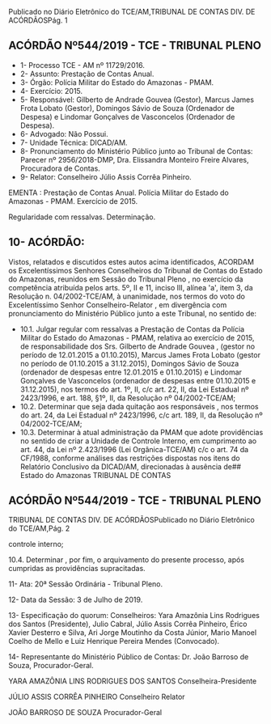 Publicado  no  Diário  Eletrônico do TCE/AM,TRIBUNAL DE CONTAS DIV. DE ACÓRDÃOSPág. 1

## ACÓRDÃO Nº544/2019 - TCE - TRIBUNAL PLENO

- 1- Processo TCE - AM nº 11729/2016.
- 2- Assunto: Prestação de Contas Anual.
- 3- Órgão: Polícia Militar do Estado do Amazonas - PMAM.
- 4- Exercício: 2015.
- 5- Responsável: Gilberto  de  Andrade  Gouvea  (Gestor),  Marcus  James  Frota  Lobato (Gestor), Domingos Sávio de Souza (Ordenador de Despesa) e Lindomar Gonçalves de Vasconcelos (Ordenador de Despesa).
- 6- Advogado: Não Possui.
- 7- Unidade Técnica: DICAD/AM.
- 8- Pronunciamento  do  Ministério  Público  junto  ao  Tribunal  de  Contas: Parecer  nº 2956/2018-DMP, Dra. Elissandra Monteiro Freire Alvares, Procuradora de Contas.
- 9- Relator: Conselheiro Júlio Assis Corrêa Pinheiro.

EMENTA : Prestação de Contas Anual. Polícia Militar  do  Estado  do  Amazonas  -  PMAM.  Exercício de 2015.

Regularidade com ressalvas. Determinação.

## 10-  ACÓRDÃO:

Vistos, relatados e discutidos estes autos acima identificados, ACORDAM os Excelentíssimos Senhores Conselheiros do Tribunal de Contas do Estado do Amazonas, reunidos em Sessão do Tribunal Pleno , no exercício da competência atribuída pelos arts. 5º, II e 11, inciso III, alínea 'a', item 3, da Resolução n. 04/2002-TCE/AM, à unanimidade, nos termos do voto do Excelentíssimo Senhor Conselheiro-Relator , em divergência com pronunciamento do Ministério Público junto a este Tribunal, no sentido de:

- 10.1. Julgar  regular  com  ressalvas a  Prestação  de  Contas  da  Polícia Militar  do  Estado  do  Amazonas  -  PMAM,  relativa  ao  exercício  de 2015, de responsabilidade dos Srs. Gilberto de Andrade Gouvea , (gestor  no  período  de  12.01.2015  a  01.10.2015), Marcus James Frota Lobato (gestor no período de 01.10.2015 a 31.12.2015), Domingos  Sávio  de  Souza (ordenador  de  despesas entre 12.01.2015 e 01.10.2015) e Lindomar Gonçalves de Vasconcelos (ordenador de despesas entre 01.10.2015 e 31.12.2015), nos termos do art. 1º, II, c/c art. 22, II, da Lei Estadual nº 2423/1996, e art. 188, §1º, II, da Resolução nº 04/2002-TCE/AM;
- 10.2. Determinar que seja dada quitação aos responsáveis , nos termos do art. 24, da Lei Estadual nº 2423/1996, c/c art. 189, II, da Resolução nº 04/2002-TCE/AM;
- 10.3. Determinar à  atual  administração da PMAM que adote providências no sentido de criar a Unidade de Controle Interno, em cumprimento ao art. 44, da Lei nº 2.423/1996 (Lei Orgânica-TCE/AM) c/c o art. 74 da CF/1988,  conforme  análises  das  restrições  dispostas  nos  itens  do Relatório  Conclusivo  da  DICAD/AM,  direcionadas  à  ausência  de## Estado do Amazonas TRIBUNAL DE CONTAS

## ACÓRDÃO Nº544/2019 - TCE - TRIBUNAL PLENO

TRIBUNAL DE CONTAS DIV. DE ACÓRDÃOSPublicado  no  Diário  Eletrônico do TCE/AM,Pág. 2

controle interno;

10.4. Determinar ,  por  fim, o  arquivamento  do  presente  processo,  após cumpridas as providências supracitadas.

11-  Ata: 20ª Sessão Ordinária - Tribunal Pleno.

12-  Data da Sessão: 3 de Julho de 2019.

13-  Especificação  do  quorum: Conselheiros: Yara  Amazônia  Lins  Rodrigues  dos Santos (Presidente), Julio Cabral, Júlio Assis Corrêa Pinheiro, Érico Xavier Desterro e Silva,  Ari  Jorge  Moutinho  da  Costa  Júnior,  Mario  Manoel  Coelho  de  Mello  e  Luiz Henrique Pereira Mendes (Convocado).

14-  Representante  do  Ministério  Público  de  Contas: Dr. João  Barroso  de  Souza, Procurador-Geral.

YARA AMAZÔNIA LINS RODRIGUES DOS SANTOS Conselheira-Presidente

JÚLIO ASSIS CORRÊA PINHEIRO Conselheiro Relator

JOÃO BARROSO DE SOUZA Procurador-Geral